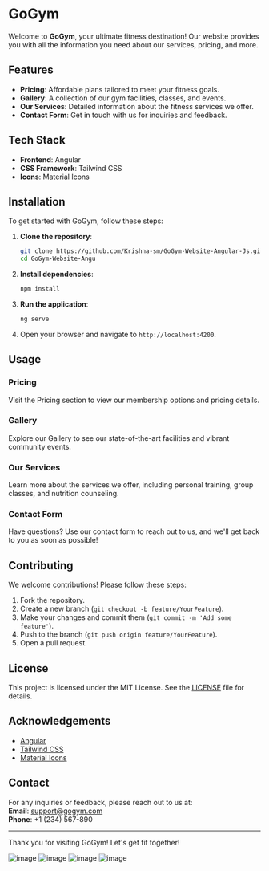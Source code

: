 # GoGym

Welcome to **GoGym**, your ultimate fitness destination! Our website provides you with all the information you need about our services, pricing, and more.

## Features

- **Pricing**: Affordable plans tailored to meet your fitness goals.
- **Gallery**: A collection of our gym facilities, classes, and events.
- **Our Services**: Detailed information about the fitness services we offer.
- **Contact Form**: Get in touch with us for inquiries and feedback.

## Tech Stack

- **Frontend**: Angular
- **CSS Framework**: Tailwind CSS
- **Icons**: Material Icons

## Installation

To get started with GoGym, follow these steps:

1. **Clone the repository**:
    ```bash
    git clone https://github.com/Krishna-sm/GoGym-Website-Angular-Js.git
    cd GoGym-Website-Angu
    ```

2. **Install dependencies**:
    ```bash
    npm install
    ```

3. **Run the application**:
    ```bash
    ng serve
    ```

4. Open your browser and navigate to `http://localhost:4200`.

## Usage

### Pricing

Visit the Pricing section to view our membership options and pricing details.

### Gallery

Explore our Gallery to see our state-of-the-art facilities and vibrant community events.

### Our Services

Learn more about the services we offer, including personal training, group classes, and nutrition counseling.

### Contact Form

Have questions? Use our contact form to reach out to us, and we'll get back to you as soon as possible!

## Contributing

We welcome contributions! Please follow these steps:

1. Fork the repository.
2. Create a new branch (`git checkout -b feature/YourFeature`).
3. Make your changes and commit them (`git commit -m 'Add some feature'`).
4. Push to the branch (`git push origin feature/YourFeature`).
5. Open a pull request.

## License

This project is licensed under the MIT License. See the [LICENSE](LICENSE) file for details.

## Acknowledgements

- [Angular](https://angular.io/)
- [Tailwind CSS](https://tailwindcss.com/)
- [Material Icons](https://material.io/resources/icons/)

## Contact

For any inquiries or feedback, please reach out to us at:  
**Email**: support@gogym.com  
**Phone**: +1 (234) 567-890

---

Thank you for visiting GoGym! Let's get fit together!


![image](https://github.com/user-attachments/assets/50e191e5-4117-4820-91e4-0fee20d16e14)
![image](https://github.com/user-attachments/assets/0dc4decb-6d70-40bd-a3db-7e3508c6aac3)
![image](https://github.com/user-attachments/assets/03baf58c-4f9a-42f0-be07-78b125ebdbb6)
![image](https://github.com/user-attachments/assets/ad78d815-50bc-4dc8-a982-78c4ed571e0e)



